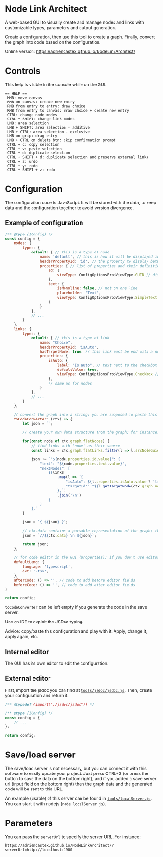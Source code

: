 # Node Link Architect

A web-based GUI to visually create and manage nodes and links with customizable types, parameters and output generation.

Create a configuration, then use this tool to create a graph. Finally, convert the graph into code based on the configuration.

Online version: https://adriencastex.github.io/NodeLinkArchitect/

# Controls

This help is visible in the console while on the GUI:
```
== HELP ==
 MMB: move canvas
 RMB on canvas: create new entry
 RMB from entry to entry: draw choice
 RMB from entry to canvas: draw choice + create new entry
 CTRL: change node modes
 CTRL + SHIFT: change link modes
 LMB: area selection
 LMB + SHIFT: area selection - additive
 LMB + CTRL: area selection - exclusive
 LMB on grip: drag entry
 LMB + CTRL on delete btn: skip confirmation prompt
 CTRL + c: copy selection
 CTRL + v: paste selection
 CTRL + d: duplicate selection
 CTRL + SHIFT + d: duplicate selection and preserve external links
 CTRL + z: undo
 CTRL + y: redo
 CTRL + SHIFT + z: redo
```

# Configuration

The configuration code is JavaScript. It will be stored with the data, to keep data and the configuration together to avoid version divergence.

## Example of configuration
```javascript
/** @type {IConfig} */
const config = {
	nodes: {
		types: {
			default: { // this is a type of node
				name: 'default', // this is how it will be displayed in the GUI
				headerPropertyId: 'id', // the property to display between the grab area and the delete btn
				properties: { // list of properties and their definition
					id: {
						viewType: ConfigOptionsPropViewType.GUID // display the GUID of the node (readonly)
					},
					text: {
						isMonoline: false, // not on one line
						placeholder: 'Text',
						viewType: ConfigOptionsPropViewType.SimpleText // text field (value = string)
					}
				}
			},
            // ...
		}
	},
    links: {
        types: {
            default: { // this is a type of link
                name: "Choice",
                headerPropertyId: 'isAuto',
                hasTargetNode: true, // this link must be end with a node (false = floating)
                properties: {
                    isAuto: {
                        label: "Is auto", // text next to the checkbox
                        defaultValue: true,
                        viewType: ConfigOptionsPropViewType.Checkbox // checkbox (value = boolean)
                    },
                    // same as for nodes
                }
            },
            // ...
        }
    },

    // convert the graph into a string; you are supposed to paste this string into your code, for integration in your engine, whatever it is (but you do whatever you want)
	toCodeConverter: (ctx) => {
        let json = ``;

        // create your own data structure from the graph; for instance, here, we create JSON
        
        for(const node of ctx.graph.flatNodes) {
            // find links with 'node' as their source
            const links = ctx.graph.flatLinks.filter(l => l.srcNodeGuid === node.guid);

            json += `"${node.properties.id.value}": {
                "text": "${node.properties.text.value}",
                "nextNodes": [
                    ${links
                        .map(l => `{
                            "isAuto": ${l.properties.isAuto.value ? 'true' : 'false'},
                            "targetId": "${l.getTargetNode(ctx.graph.nodes).properties.id.value}"
                        },`)
                        .join('\n')
                    }
                ]
            },`
        }

        json = `{ ${json} }`;

        // ctx.data contains a parsable representation of the graph; the software need it to load the data, so we add ctx.data with comments; this way, we will be able to just copy the content of the file, and when loaded in the software, this part will be extracted (it's just easier and more maintenable to have the 'generated code' and the 'parsable data' in the same file)
        json = `//${ctx.data} \n ${json}`;

        return json;
    },
    
    // for code editor in the GUI (properties); if you don't use editor properties, then this is not used
	defaultLang: {
        language: 'typescript',
        ext: '.tsx',
	},
	afterCode: () => '', // code to add before editor fields
	beforeCode: () => '', // code to add after editor fields
}

return config;
```

`toCodeConverter` can be left empty if you generate the code in the save server.

Use an IDE to exploit the JSDoc typing.

Advice: copy/paste this configuration and play with it. Apply, change it, apply again, etc.

## Internal editor

The GUI has its own editor to edit the configuration.

## External editor

First, import the jsdoc you can find at [`tools/jsdoc/jsdoc.js`](tools/jsdoc/jsdoc.js). Then, create your configuration and return it.
```javascript
/** @typedef {import("./jsdoc/jsdoc")} */

/** @type {IConfig} */
const config = {
    // ...
};

return config;
```

# Save/load server

The save/load server is not necessary, but you can connect it with this software to easily update your project. Just press CTRL+S (or press the button to save the data on the bottom right), and if you added a save server url (input field on the bottom right) then the graph data and the generated code will be sent to this URL.

An example (usable) of this server can be found in [`tools/localServer.js`](tools/localServer.js). You can start it with nodejs (`node localServer.js`).

# Parameters

You can pass the `serverUrl` to specify the server URL. For instance:
```
https://adriencastex.github.io/NodeLinkArchitect/?serverUrl=http://localhost:1900
```
